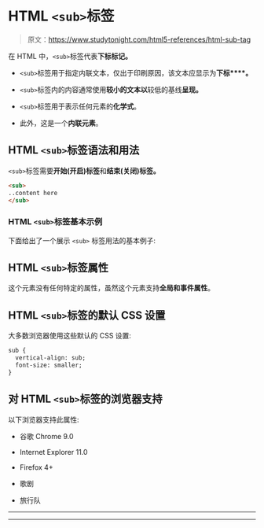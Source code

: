 # HTML `<sub>`标签

> 原文：<https://www.studytonight.com/html5-references/html-sub-tag>

在 HTML 中，`<sub>`标签代表**下标标记。**

*   `<sub>`标签用于指定内联文本，仅出于印刷原因，该文本应显示为**下标****。**

*   `<sub>`标签内的内容通常使用**较小的文本以**较低的基线**呈现。**

*   `<sub>`标签用于表示任何元素的**化学式**。

*   此外，这是一个**内联元素**。

## HTML `<sub>`标签语法和用法

`<sub>`标签需要**开始(开启)标签**和**结束(关闭)标签。**

```html
<sub>
..content here
</sub>
```

### HTML `<sub>`标签基本示例

下面给出了一个展示 `<sub>` 标签用法的基本例子:

## HTML `<sub>`标签属性

这个元素没有任何特定的属性，虽然这个元素支持**全局和事件属性**。

## HTML `<sub>`标签的默认 CSS 设置

大多数浏览器使用这些默认的 CSS 设置:

```html
sub {
  vertical-align: sub;
  font-size: smaller;
} 
```

## 对 HTML `<sub>`标签的浏览器支持

以下浏览器支持此属性:

*   谷歌 Chrome 9.0

*   Internet Explorer 11.0

*   Firefox 4+

*   歌剧

*   旅行队

* * *

* * *